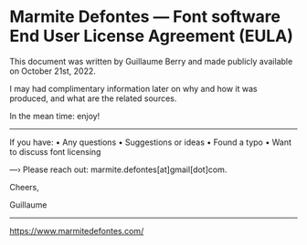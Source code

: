 # Marmite Defontes — Font software End User License Agreement (EULA)

This document was written by Guillaume Berry and made publicly available on October 21st, 2022.

I may had complimentary information later on why and how it was produced, and what are the related sources.

In the mean time: enjoy!

---

If you have:
• Any questions
• Suggestions or ideas
• Found a typo
• Want to discuss font licensing

—› Please reach out: marmite.defontes[at]gmail[dot]com.

Cheers,

Guillaume

---

https://www.marmitedefontes.com/
